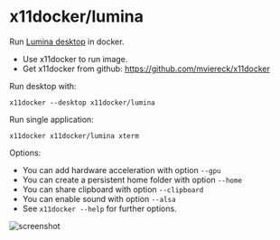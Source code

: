 # x11docker/lumina

Run [Lumina desktop](https://lumina-desktop.org/) in docker. 
 - Use x11docker to run image. 
 - Get x11docker from github: https://github.com/mviereck/x11docker 

Run desktop with:
```
x11docker --desktop x11docker/lumina
```
Run single application:
```
x11docker x11docker/lumina xterm
```
Options:
- You can add hardware acceleration with option `--gpu`
- You can create a persistent home folder with option `--home`
- You can share clipboard with option `--clipboard`
- You can enable sound with option `--alsa`
- See `x11docker --help` for further options.

![screenshot](https://raw.githubusercontent.com/mviereck/x11docker/screenshots/screenshot-lumina.png "lumina desktop running in a Xephyr window using x11docker")
